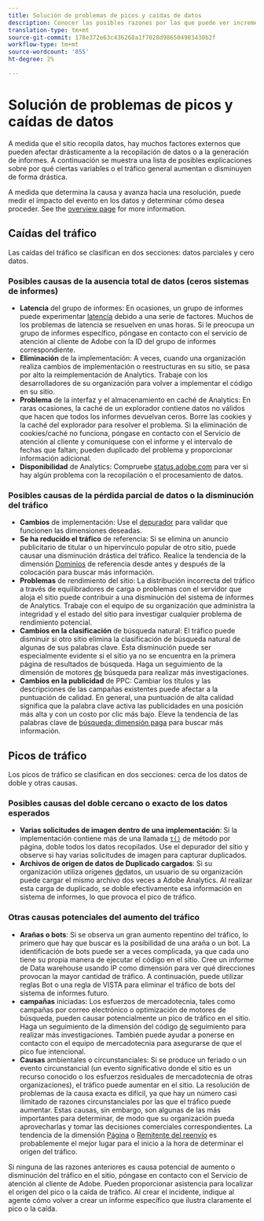```yaml
---
title: Solución de problemas de picos y caídas de datos
description: Conocer las posibles razones por las que puede ver incrementos o disminuciones drásticos en los informes de tendencias.
translation-type: tm+mt
source-git-commit: 178e372e63c436268a1f7028d986504983430b2f
workflow-type: tm+mt
source-wordcount: '855'
ht-degree: 2%

---
```



# Solución de problemas de picos y caídas de datos

A medida que el sitio recopila datos, hay muchos factores externos que pueden afectar drásticamente a la recopilación de datos o a la generación de informes. A continuación se muestra una lista de posibles explicaciones sobre por qué ciertas variables o el tráfico general aumentan o disminuyen de forma drástica.

A medida que determina la causa y avanza hacia una resolución, puede medir el impacto del evento en los datos y determinar cómo desea proceder. See the [overview page](overview.md) for more information.

## Caídas del tráfico

Las caídas del tráfico se clasifican en dos secciones: datos parciales y cero datos.

### Posibles causas de la ausencia total de datos (ceros sistemas de informes)

* **Latencia** del grupo de informes: En ocasiones, un grupo de informes puede experimentar [latencia](../latency.md) debido a una serie de factores. Muchos de los problemas de latencia se resuelven en unas horas. Si le preocupa un grupo de informes específico, póngase en contacto con el servicio de atención al cliente de Adobe con la ID del grupo de informes correspondiente.
* **Eliminación** de la implementación: A veces, cuando una organización realiza cambios de implementación o reestructuras en su sitio, se pasa por alto la reimplementación de Analytics. Trabaje con los desarrolladores de su organización para volver a implementar el código en su sitio.
* **Problema** de la interfaz y el almacenamiento en caché de Analytics: En raras ocasiones, la caché de un explorador contiene datos no válidos que hacen que todos los informes devuelvan ceros. Borre las cookies y la caché del explorador para resolver el problema. Si la eliminación de cookies/caché no funciona, póngase en contacto con el Servicio de atención al cliente y comuníquese con el informe y el intervalo de fechas que faltan; pueden duplicado del problema y proporcionar información adicional.
* **Disponibilidad** de Analytics: Compruebe [status.adobe.com](https://status.adobe.com/products/1173/) para ver si hay algún problema con la recopilación o el procesamiento de datos.

### Posibles causas de la pérdida parcial de datos o la disminución del tráfico

* **Cambios** de implementación: Use el [depurador](/help/implement/validate/debugger.md) para validar que funcionen las dimensiones deseadas.
* **Se ha reducido el tráfico** de referencia: Si se elimina un anuncio publicitario de titular o un hipervínculo popular de otro sitio, puede causar una disminución drástica del tráfico. Realice la tendencia de la dimensión [Dominios](/help/components/dimensions/referring-domain.md) de referencia desde antes y después de la colocación para buscar más información.
* **Problemas** de rendimiento del sitio: La distribución incorrecta del tráfico a través de equilibradores de carga o problemas con el servidor que aloja el sitio puede contribuir a una disminución del sistema de informes de Analytics. Trabaje con el equipo de su organización que administra la integridad y el estado del sitio para investigar cualquier problema de rendimiento potencial.
* **Cambios en la clasificación** de búsqueda natural: El tráfico puede disminuir si otro sitio elimina la clasificación de búsqueda natural de algunas de sus palabras clave. Esta disminución puede ser especialmente evidente si el sitio ya no se encuentra en la primera página de resultados de búsqueda. Haga un seguimiento de la dimensión de motores [de](/help/components/dimensions/search-engine.md) búsqueda para realizar más investigaciones.
* **Cambios en la publicidad** de PPC: Cambiar los títulos y las descripciones de las campañas existentes puede afectar a la puntuación de calidad. En general, una puntuación de alta calidad significa que la palabra clave activa las publicidades en una posición más alta y con un costo por clic más bajo. Eleve la tendencia de las palabras clave de [búsqueda: dimensión paga](/help/components/dimensions/search-keyword.md) para buscar más información.

## Picos de tráfico

Los picos de tráfico se clasifican en dos secciones: cerca de los datos de doble y otras causas.

### Posibles causas del doble cercano o exacto de los datos esperados

* **Varias solicitudes de imagen dentro de una implementación**: Si la implementación contiene más de una llamada [`t()`](/help/implement/vars/functions/t-method.md) de método por página, doble todos los datos recopilados. Use el depurador del sitio y observe si hay varias solicitudes de imagen para capturar duplicados.
* **Archivos de origen de datos de Duplicado cargados**: Si su organización utiliza orígenes [de](/help/import/c-data-sources/datasrc-home.md)datos, un usuario de su organización puede cargar el mismo archivo dos veces a Adobe Analytics. Al realizar esta carga de duplicado, se doble efectivamente esa información en sistema de informes, lo que provoca el pico de tráfico.

### Otras causas potenciales del aumento del tráfico

* **Arañas o bots**: Si se observa un gran aumento repentino del tráfico, lo primero que hay que buscar es la posibilidad de una araña o un bot. La identificación de bots puede ser a veces complicada, ya que cada uno tiene su propia manera de ejecutar el código en el sitio. Cree un informe de Data warehouse usando IP como dimensión para ver qué direcciones provocan la mayor cantidad de tráfico. A continuación, puede utilizar reglas [](/help/admin/admin/bot-removal/bot-rules.md) Bot o una regla de VISTA para eliminar el tráfico de bots del sistema de informes futuro.
* **campañas** iniciadas: Los esfuerzos de mercadotecnia, tales como campañas por correo electrónico o optimización de motores de búsqueda, pueden causar potencialmente un pico de tráfico en el sitio. Haga un seguimiento de la dimensión del código [de](/help/components/dimensions/tracking-code.md) seguimiento para realizar más investigaciones. También puede ayudar a ponerse en contacto con el equipo de mercadotecnia para asegurarse de que el pico fue intencional.
* **Causas** ambientales o circunstanciales: Si se produce un feriado o un evento circunstancial (un evento significativo donde el sitio es un recurso conocido o los esfuerzos residuales de mercadotecnia de otras organizaciones), el tráfico puede aumentar en el sitio. La resolución de problemas de la causa exacta es difícil, ya que hay un número casi ilimitado de razones circunstanciales por las que el tráfico puede aumentar. Estas causas, sin embargo, son algunas de las más importantes para determinar, de modo que su organización pueda aprovecharlas y tomar las decisiones comerciales correspondientes. La tendencia de la dimensión [Página](/help/components/dimensions/page.md) o [Remitente del reenvío](/help/components/dimensions/referrer.md) es probablemente el mejor lugar para el inicio a la hora de determinar el origen del tráfico.

Si ninguna de las razones anteriores es causa potencial de aumento o disminución del tráfico en el sitio, póngase en contacto con el Servicio de atención al cliente de Adobe. Pueden proporcionar asistencia para localizar el origen del pico o la caída de tráfico. Al crear el incidente, indique al agente cómo volver a crear un informe específico que ilustra claramente el pico o la caída.
